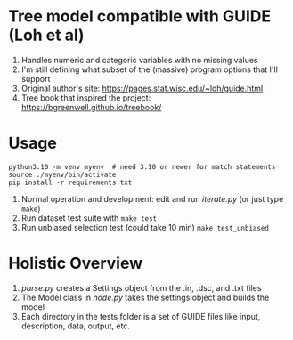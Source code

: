 # Tree model compatible with GUIDE (Loh et al)
1. Handles numeric and categoric variables with no missing values
1. I'm still defining what subset of the (massive) program options that I'll support 
1. Original author's site: https://pages.stat.wisc.edu/~loh/guide.html 
1. Tree book that inspired the project: https://bgreenwell.github.io/treebook/

# Usage 
 ```
 python3.10 -m venv myenv  # need 3.10 or newer for match statements
 source ./myenv/bin/activate 
 pip install -r requirements.txt
 ```
1. Normal operation and development: edit and run *iterate.py* (or just type `make`)
1. Run dataset test suite with `make test`
1. Run unbiased selection test (could take 10 min) `make test_unbiased`

# Holistic Overview
1. *parse.py* creates a Settings object from the .in, .dsc, and .txt files
1. The Model class in *node.py* takes the settings object and builds the model
1. Each directory in the tests folder is a set of GUIDE files like input, 
description, data, output, etc.

